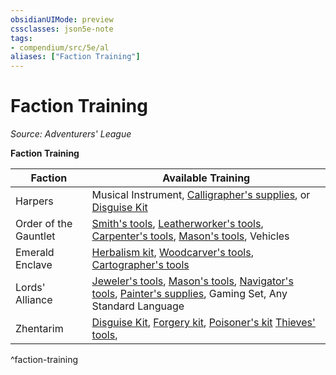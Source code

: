```yaml
---
obsidianUIMode: preview
cssclasses: json5e-note
tags:
- compendium/src/5e/al
aliases: ["Faction Training"]
---
```

# Faction Training
*Source: Adventurers' League* 

**Faction Training**

| Faction | Available Training |
|---------|--------------------|
| Harpers | Musical Instrument, [Calligrapher's supplies](2-Mechanics/CLI/items/calligraphers-supplies.md), or [Disguise Kit](2-Mechanics/CLI/items/disguise-kit.md) |
| Order of the Gauntlet | [Smith's tools](2-Mechanics/CLI/items/smiths-tools.md), [Leatherworker's tools](2-Mechanics/CLI/items/leatherworkers-tools.md), [Carpenter's tools](2-Mechanics/CLI/items/carpenters-tools.md), [Mason's tools](2-Mechanics/CLI/items/masons-tools.md), Vehicles |
| Emerald Enclave | [Herbalism kit](2-Mechanics/CLI/items/herbalism-kit.md), [Woodcarver's tools](2-Mechanics/CLI/items/woodcarvers-tools.md), [Cartographer's tools](2-Mechanics/CLI/items/cartographers-tools.md) |
| Lords' Alliance | [Jeweler's tools](2-Mechanics/CLI/items/jewelers-tools.md), [Mason's tools](2-Mechanics/CLI/items/masons-tools.md), [Navigator's tools](2-Mechanics/CLI/items/navigators-tools.md), [Painter's supplies](2-Mechanics/CLI/items/painters-supplies.md), Gaming Set, Any Standard Language |
| Zhentarim | [Disguise Kit](2-Mechanics/CLI/items/disguise-kit.md), [Forgery kit](2-Mechanics/CLI/items/forgery-kit.md), [Poisoner's kit](2-Mechanics/CLI/items/poisoners-kit.md) [Thieves' tools](2-Mechanics/CLI/items/thieves-tools.md), |
^faction-training